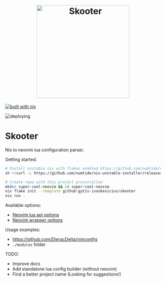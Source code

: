 <h1 align="center">
  <img src="https://user-images.githubusercontent.com/13730968/184056986-6c74e9d4-dc35-4f39-a0bb-dc4d3ac5125c.png" alt="Skooter" width="300" height="300">
</h1>

[![built with nix](https://builtwithnix.org/badge.svg)](https://builtwithnix.org)

![deploying](https://github.com/DieracDelta/DieracDelta.github.io/workflows/Build/badge.svg)


# Skooter
Nix to neovim lua configuration parser.

Getting started:
```bash
# Install unstable nix with flakes enabled https://github.com/numtide/nix-unstable-installer
sh <(curl -L https://github.com/numtide/nix-unstable-installer/releases/download/nix-2.9.0pre20220513_bf89cd9/install)

# Create repo with this project preinstalled
mkdir super-cool-neovim && cd super-cool-neovim
nix flake init --template github:gytis-ivaskevicius/skooter
nix run .
```

Available options:
- [Neovim lua api options](./docs/api.options.md)
- [Neovim wrapper options](./docs/wrapper.options.md)

Usage examples:
- https://github.com/DieracDelta/vimconfig
- `./modules` folder

TODO:
- Improve docs
- Add standalone lua config builder (without neovim)
- Find a better project name (Looking for suggestions!)

